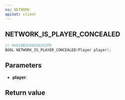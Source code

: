 ```yaml
---
ns: NETWORK
apiset: client
---
```

## NETWORK_IS_PLAYER_CONCEALED

```c
// 0x919B3C98ED8292F9
BOOL NETWORK_IS_PLAYER_CONCEALED(Player player);
```


## Parameters
* **player**:

## Return value

